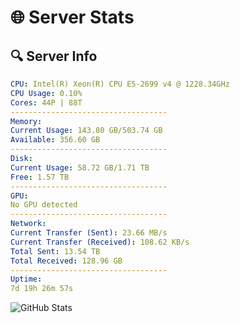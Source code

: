 # 🌐 Server Stats
## 🔍 Server Info
```yaml
CPU: Intel(R) Xeon(R) CPU E5-2699 v4 @ 1228.34GHz
CPU Usage: 0.10%
Cores: 44P | 88T
-----------------------------------
Memory:
Current Usage: 143.80 GB/503.74 GB
Available: 356.60 GB
-----------------------------------
Disk:
Current Usage: 58.72 GB/1.71 TB
Free: 1.57 TB
-----------------------------------
GPU:
No GPU detected
-----------------------------------
Network:
Current Transfer (Sent): 23.66 MB/s
Current Transfer (Received): 108.62 KB/s
Total Sent: 13.54 TB
Total Received: 128.96 GB
-----------------------------------
Uptime:
7d 19h 26m 57s
```
![GitHub Stats](https://img.shields.io/badge/Updated-2025-03-15_16:49:46-blue)